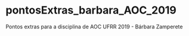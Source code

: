 # pontosExtras_barbara_AOC_2019
Pontos extras para a disciplina de AOC UFRR 2019 - Bárbara Zamperete
